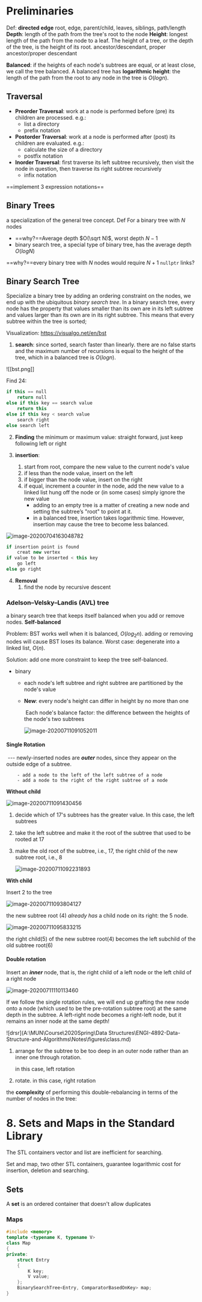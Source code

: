 # Preliminaries
Def: **directed edge**
root, edge, parent/child, leaves, siblings, path/length
**Depth**: length of the path from the tree's root to the node
**Height**: longest length of the path  from the node to a leaf.
The height of a tree, or the depth of the tree, is the height of its root.
 ancestor/descendant, proper ancestor/proper descendant

**Balanced**: if the heights of each node's subtrees are equal, or at least close, we call  the tree balanced.  A balanced tree has **logarithmic height**: the length of the path from the root to any node in the tree is $O(log n)$.

## Traversal
- **Preorder Traversal**: work at a node is performed before (pre) its children are processed. e.g.:
	- list a directory
	- prefix notation
- **Postorder Traversal**: work at a node is performed after (post) its children are evaluated. e.g.:
	- calculate the size of a directory
	- postfix notation
- **Inorder Traversal**: first traverse its left subtree recursively, then visit the node in question, then traverse its right subtree recursively
	- infix notation 

==implement 3 expression notations==

## Binary Trees
a specialization of the general tree concept.
Def
For a binary tree with $N$ nodes
- ==why?==Average depth $O(\sqrt N)$, worst depth $N-1$
- binary search tree, a special type of binary tree, has the average depth $O(logN)$

==why?==every binary tree with $N$ nodes would require $N+1$ `nullptr` links?


## Binary Search Tree
Specialize a binary tree by adding an ordering constraint on the nodes, we end up with the ubiquitous *binary search tree*. In a binary search tree, every node has the property that values smaller than its own are in its left subtree and values larger than its own are in its right subtree. This means that every subtree within the tree is sorted; 

Visualization: https://visualgo.net/en/bst

1. **search**: since sorted, search faster than linearly. there are no false starts and the maximum number of recursions is equal to the height of the tree, which in a balanced tree is $O(logn)$.

![[bst.png]]

   Find 24: 

   ```C++
   if this == null
       return null
   else if this key == search value
       return this
   else if this key < search value
       search right
   else search left
   ```

   

2. **Finding** the minimum or maximum value: straight forward, just keep following left or right

3. **insertion**:  
   1. start from root, compare the new value to the current node's value 
   2. if less than the node value, insert on the left
   3. if bigger than the node value, insert on the right
   4. if equal, increment a counter in the node, add the new value to a linked list hung off the node or (in some cases) simply ignore the new value
      - adding to an empty tree is a matter of creating a new node and setting the subtree’s "root" to point at it.
      - in a balanced tree, insertion takes logarithmic time. However, insertion may cause the tree to become less balanced.

![image-20200704163048782](figures\image-20200704163048782.png)

```c++
if insertion point is found
	creat new vertex
if value to be inserted < this key
	go left
else go right
```

4. **Removal**
   1. find the node by recursive descent



### Adelson–Velsky–Landis (AVL) tree

a binary search tree that keeps itself balanced when you add or remove nodes. **Self-balanced**

Problem: BST works well when it is balanced, $O(log_2 n)$. adding or removing nodes will cause BST loses its balance. Worst case: degenerate into a linked list, $O(n)$.

Solution:  add one more constraint to keep the tree self-balanced.

- binary

   - each node's left subtree and right subtree are partitioned by the node's value

   - **New**: every node's height can differ in height by no more than one

     ​			Each node's balance factor: the difference between the heights of the node's two subtrees

     ![image-20200711091052011](.\figures\avl)

#### Single Rotation

​	--- newly-inserted nodes are ***outer*** nodes, since they appear on the outside edge of a subtree.

		- add a node to the left of the left subtree of a node
		- add a node to the right of the right subtree of a node

**Without child**

![image-20200711091430456](.\figures\image-20200711091430456.png)

1. decide which of 17's subtrees has the greater value. In this case, the left subtrees

2. take the left subtree and make it the root of the subtree that used to be rooted at 17

3. make the old root of the subtree, i.e., 17, the right child of the new subtree root, i.e., 8

   ![image-20200711092231893](.\figures\image-20200711092231893.png)

**With child**

Insert 2 to the tree

![image-20200711093804127](.\figures\image-20200711093804127.png)

the new subtree root (4) *already has* a child node on its right: the 5 node.

![image-20200711095833215](.\figures\image-20200711095833215.png)

the right child(5) of the new subtree root(4) becomes the left subchild of the old subtree root(6)



#### Double rotation

Insert an ***inner*** node, that is, the right child of a left node or the left child of a right node

![image-20200711110113460](.\figures\image-20200711110113460.png)

If we follow the single rotation rules, we will end up grafting the new node onto a node (which used to be the pre-rotation subtree root) at the same depth in the subtree. A left-right node becomes a right-left node, but it remains an inner node at the same depth!

![drsr](A:\MUN\Course\2020Spring\Data Structures\ENGI-4892-Data-Structure-and-Algorithms\Notes\figures\class.md)

1. arrange for the subtree to be too deep in an outer node rather than an inner one through rotation.

   in this case, left rotation

   

2. rotate. in this case, right rotation

   



the **complexity** of performing this double-rebalancing in terms of the number of nodes in the tree:

# 8. Sets and Maps in the Standard Library

The STL containers vector and list are inefficient for searching.

Set and map, two other STL containers, guarantee logarithmic cost for insertion, deletion and searching. 

## Sets

A **set** is an ordered container that doesn't allow duplicates

### Maps

```c++
#include <memory>
template <typename K, typename V>
class Map
{
private:
	struct Entry
	{
		K key;
		V value;
	};
	BinarySearchTree<Entry, ComparatorBasedOnKey> map;
}
```





